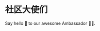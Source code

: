 <script setup>
import { VPTeamMembers } from 'vitepress/theme'

const members = [
  {
    avatar: 'https://avatars.githubusercontent.com/u/16130308?v=4',
    name: '小符',
    title: 'Blockchain Developer/Gopher/React',
    links: [
      { icon: 'github', link: 'https://github.com/smallfu6' },
      { icon: 'twitter', link: 'https://x.com/smallfu666' }
    ]
  },
  {
    avatar: 'https://avatars.githubusercontent.com/u/69753389?v=4',
    name: 'pseudoyu',
    title: 'Full-stack & Smart Contract Developer',
    links: [
      { icon: 'github', link: 'https://github.com/pseudoyu' },
      { icon: 'twitter', link: 'https://x.com/pseudo_yu' }
    ]
  },
  {
    avatar: 'https://avatars.githubusercontent.com/u/1905176?v=4',
    name: '花果山大圣',
    title: 'Frontend Developer',
    links: [
      { icon: 'github', link: 'https://github.com/shengxj1' },
      { icon: 'twitter', link: 'https://x.com/shengxj1' },
      { icon:{
        svg:'<svg role="img" viewBox="0 0 24 24" xmlns="http://www.w3.org/2000/svg"><title>Bilibili</title><path d="M17.813 4.653h.854c1.51.054 2.769.578 3.773 1.574 1.004.995 1.524 2.249 1.56 3.76v7.36c-.036 1.51-.556 2.769-1.56 3.773s-2.262 1.524-3.773 1.56H5.333c-1.51-.036-2.769-.556-3.773-1.56S.036 18.858 0 17.347v-7.36c.036-1.511.556-2.765 1.56-3.76 1.004-.996 2.262-1.52 3.773-1.574h.774l-1.174-1.12a1.234 1.234 0 0 1-.373-.906c0-.356.124-.658.373-.907l.027-.027c.267-.249.573-.373.92-.373.347 0 .653.124.92.373L9.653 4.44c.071.071.134.142.187.213h4.267a.836.836 0 0 1 .16-.213l2.853-2.747c.267-.249.573-.373.92-.373.347 0 .662.151.929.4.267.249.391.551.391.907 0 .355-.124.657-.373.906zM5.333 7.24c-.746.018-1.373.276-1.88.773-.506.498-.769 1.13-.786 1.894v7.52c.017.764.28 1.395.786 1.893.507.498 1.134.756 1.88.773h13.334c.746-.017 1.373-.275 1.88-.773.506-.498.769-1.129.786-1.893v-7.52c-.017-.765-.28-1.396-.786-1.894-.507-.497-1.134-.755-1.88-.773zM8 11.107c.373 0 .684.124.933.373.25.249.383.569.4.96v1.173c-.017.391-.15.711-.4.96-.249.25-.56.374-.933.374s-.684-.125-.933-.374c-.25-.249-.383-.569-.4-.96V12.44c0-.373.129-.689.386-.947.258-.257.574-.386.947-.386zm8 0c.373 0 .684.124.933.373.25.249.383.569.4.96v1.173c-.017.391-.15.711-.4.96-.249.25-.56.374-.933.374s-.684-.125-.933-.374c-.25-.249-.383-.569-.4-.96V12.44c.017-.391.15-.711.4-.96.249-.249.56-.373.933-.373Z"/></svg>'
      },
      link:"https://space.bilibili.com/26995758?spm_id_from=333.1007.0.0" }
    ]
  },
  {
    avatar: '/ambassador/qiuqiu.jpg',
    name: '0xqiuqiu',
    title: 'DevRel & Content Creator',
    links: [
      { icon: 'github', link: 'https://github.com/zhengqiuwan' },
      { icon: 'twitter', link: 'https://x.com/0xqiuqiuu' }
    ]
  },
  {
    avatar: 'https://avatars.githubusercontent.com/u/867580?v=4',
    name: '大帅老猿',
    title: 'Developer / Creator / Influencer',
    links: [
      { icon: 'github', link: 'https://github.com/ezshine' },
      { icon: 'twitter', link: 'https://x.com/ezshine' }
      { icon: 'youtube', link: 'https://youtube.com/@ezshine' }
    ]
  }
]
</script>

# 社区大使们

Say hello 👋 to our awesome Ambassador 🧑‍💻.
<VPTeamMembers size="small" :members="members" />
